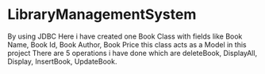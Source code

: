 # LibraryManagementSystem
By using JDBC
Here i have created one Book Class with fields like Book Name, Book Id, Book Author, Book Price this class acts as a Model in this project
There are 5 operations i have done which are deleteBook, DisplayAll, Display, InsertBook, UpdateBook.
